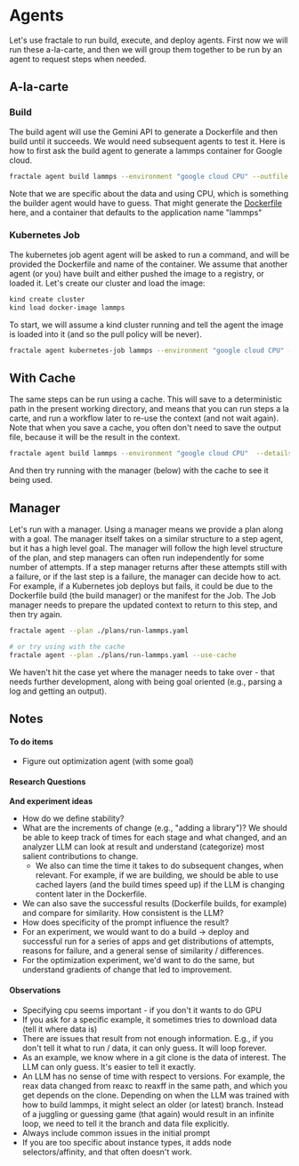 # Agents

Let's use fractale to run build, execute, and deploy agents. First now we will run these a-la-carte, and then we will group them together to be run by an agent to request steps when needed.

## A-la-carte

### Build

The build agent will use the Gemini API to generate a Dockerfile and then build until it succeeds. We would need subsequent agents to test it.
Here is how to first ask the build agent to generate a lammps container for Google cloud.

```bash
fractale agent build lammps --environment "google cloud CPU" --outfile Dockerfile --details "Ensure all globbed files from examples/reaxff/HNS from the root of the lammps codebase are in the WORKDIR. Clone the latest branch of LAMMPS."
```

Note that we are specific about the data and using CPU, which is something the builder agent would have to guess.
That might generate the [Dockerfile](Dockerfile) here, and a container that defaults to the application name "lammps"

### Kubernetes Job

The kubernetes job agent agent will be asked to run a command, and will be provided the Dockerfile and name of the container. We assume that another agent (or you) have built and either pushed the image to a registry, or loaded it. Let's create our cluster and load the image:

```bash
kind create cluster
kind load docker-image lammps
```

To start, we will assume a kind cluster running and tell the agent the image is loaded into it (and so the pull policy will be never). 

```bash
fractale agent kubernetes-job lammps --environment "google cloud CPU" --context-file ./Dockerfile --no-pull --details "Run in.reaxff.hns in the pwd with lmp" --outfile ./job.yaml
```

## With Cache

The same steps can be run using a cache. This will save to a deterministic path in the present working directory, and means that you can run steps a la carte, and run a workflow later to re-use the context (and not wait again).
Note that when you save a cache, you often don't need to save the output file, because it will be the result in the context.

```bash
fractale agent build lammps --environment "google cloud CPU"  --details "Ensure all globbed files from examples/reaxff/HNS from the root of the lammps codebase are in the WORKDIR. Clone the latest branch of LAMMPS." --use-cache
```

And then try running with the manager (below) with the cache to see it being used.

## Manager

Let's run with a manager. Using a manager means we provide a plan along with a goal. The manager itself takes on a similar structure to a step agent, but it has a high level goal. The manager will follow the high level structure of the plan, and step
managers can often run independently for some number of attempts. If a step manager
returns after these attempts still with a failure, or if the last step is a failure,
the manager can decide how to act. For example, if a Kubernetes job deploys but fails,
it could be due to the Dockerfile build (the build manager) or the manifest for the Job.
The Job manager needs to prepare the updated context to return to this step, and then
try again.

```bash
fractale agent --plan ./plans/run-lammps.yaml

# or try using with the cache
fractale agent --plan ./plans/run-lammps.yaml --use-cache
```

We haven't hit the case yet where the manager needs to take over - that needs further development, along with being goal oriented (e.g., parsing a log and getting an output). 

## Notes

#### To do items

- Figure out optimization agent (with some goal)

#### Research Questions

**And experiment ideas**

- How do we define stability?
- What are the increments of change (e.g., "adding a library")? We should be able to keep track of times for each stage and what changed, and an analyzer LLM can look at result and understand (categorize) most salient contributions to change.
  - We also can time the time it takes to do subsequent changes, when relevant. For example, if we are building, we should be able to use cached layers (and the build times speed up) if the LLM is changing content later in the Dockerfile.
- We can also save the successful results (Dockerfile builds, for example) and compare for similarity. How consistent is the LLM?
- How does specificity of the prompt influence the result?
- For an experiment, we would want to do a build -> deploy and successful run for a series of apps and get distributions of attempts, reasons for failure, and a general sense of similarity / differences.
- For the optimization experiment, we'd want to do the same, but understand gradients of change that led to improvement.

#### Observations

- Specifying cpu seems important - if you don't it wants to do GPU
- If you ask for a specific example, it sometimes tries to download data (tell it where data is)
- There are issues that result from not enough information. E.g., if you don't tell it what to run / data, it can only guess. It will loop forever.
 - As an example, we know where in a git clone is the data of interest. The LLM can only guess. It's easier to tell it exactly.
 - An LLM has no sense of time with respect to versions. For example, the reax data changed from reaxc to reaxff in the same path, and which you get depends on the clone. Depending on when the LLM was trained with how to build lammps, it might select an older (or latest) branch. Instead of a juggling or guessing game (that again) would result in an infinite loop, we need to tell it the branch and data file explicitly.
- Always include common issues in the initial prompt
- If you are too specific about instance types, it adds node selectors/affinity, and that often doesn't work.
